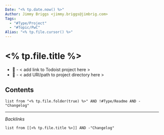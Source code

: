 ```yaml
---
Date: "<% tp.date.now() %>"
Author: Jimmy Briggs <jimmy.briggs@jimbrig.com>
Tags:
  - "#Type/Project"
  - "#Topic/PwC"
Alias: "<% tp.file.cursor() %>"
---
```


# \<% tp.file.title %>

* 🔗 - \< add link to Todoist project here >
* 📁 - \< add URI/path to project directory here >

## Contents

````dataview
list from "<% tp.file.folder(true) %>" AND !#Type/Readme AND -"Changelog"
````

---

*Backlinks*

````dataview
list from [[<% tp.file.title %>]] AND -"Changelog"
````
